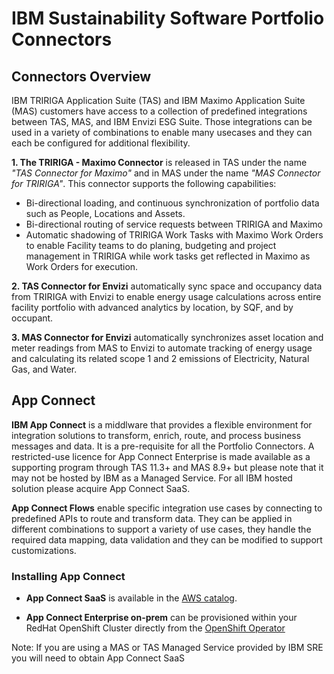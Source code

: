 # IBM Sustainability Software Portfolio Connectors

## Connectors Overview

IBM TRIRIGA Application Suite (TAS) and IBM Maximo Application Suite (MAS) customers have access to a collection of predefined integrations between TAS, MAS, and IBM Envizi ESG Suite. Those integrations can be used in a variety of combinations to enable many usecases and they can each be configured for additional flexibility. 

**1. The TRIRIGA - Maximo Connector** is released in TAS under the name *"TAS Connector for Maximo"* and in MAS under the name *"MAS Connector for TRIRIGA"*. 
This connector supports the following capabilities:<br>  
- Bi-directional loading, and continuous synchronization of portfolio data such as People, Locations and Assets.<br>
- Bi-directional routing of service requests between TRIRIGA and Maximo<br>
- Automatic shadowing of TRIRIGA Work Tasks with Maximo Work Orders to enable Facility teams to do planing, budgeting and project management in TRIRIGA while work tasks get reflected in Maximo as Work Orders for execution.

**2. TAS Connector for Envizi** automatically sync space and occupancy data from TRIRIGA with Envizi to enable energy usage calculations across entire facility portfolio with advanced analytics by location, by SQF, and by occupant.

**3. MAS Connector for Envizi** automatically synchronizes asset location and meter readings from MAS to Envizi to automate tracking of energy usage and calculating its related scope 1 and 2 emissions of Electricity, Natural Gas, and Water.


## App Connect

**IBM App Connect** is a middlware that provides a flexible environment for integration solutions to transform, enrich, route, and process business messages and data. It is a pre-requisite for all the Portfolio Connectors. A restricted-use licence for App Connect Enterprise is made available as a supporting program through TAS 11.3+ and MAS 8.9+ but please note that it may not be hosted by IBM as a Managed Service. For all IBM hosted solution please acquire App Connect SaaS.

**App Connect Flows** enable specific integration use cases by connecting to predefined APIs to route and transform data. They can be applied in different combinations to support a variety of use cases, they handle the required data mapping, data validation and they can be modified to support customizations. 


### Installing App Connect

- **App Connect SaaS** is available in the [AWS catalog](https://aws.amazon.com/marketplace/pp/prodview-jj6bmzvpna2bg). 



- **App Connect Enterprise on-prem** can be provisioned within your RedHat OpenShift Cluster directly from the [OpenShift Operator](https://www.ibm.com/docs/en/mas-cd/continuous-delivery?topic=ons-app-connect) 

Note: If you are using a MAS or TAS Managed Service provided by IBM SRE you will need to obtain App Connect SaaS

